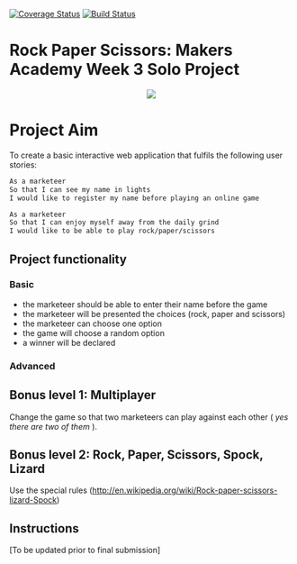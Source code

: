 <a href='https://coveralls.io/github/awye765/rps-challenge?branch=master'><img src='https://coveralls.io/repos/github/awye765/rps-challenge/badge.svg?branch=master' alt='Coverage Status' /></a> [![Build Status](https://travis-ci.org/awye765/rps-challenge.svg?branch=master)](https://travis-ci.org/awye765/rps-challenge)

<h1>Rock Paper Scissors: Makers Academy Week 3 Solo Project</h1>

<p align="center">
  <img src="http://i.imgur.com/qbHME84.png">
</p>

<h1>Project Aim</h1>

To create a basic interactive web application that fulfils the following user stories:

```sh
As a marketeer
So that I can see my name in lights
I would like to register my name before playing an online game

As a marketeer
So that I can enjoy myself away from the daily grind
I would like to be able to play rock/paper/scissors
```

<h2>Project functionality</h2>

<h3>Basic</h3>

- the marketeer should be able to enter their name before the game
- the marketeer will be presented the choices (rock, paper and scissors)
- the marketeer can choose one option
- the game will choose a random option
- a winner will be declared

<h3>Advanced</h3>

## Bonus level 1: Multiplayer

Change the game so that two marketeers can play against each other ( _yes there are two of them_ ).

## Bonus level 2: Rock, Paper, Scissors, Spock, Lizard

Use the special rules (http://en.wikipedia.org/wiki/Rock-paper-scissors-lizard-Spock)

<h2>Instructions</h2>

[To be updated prior to final submission]
